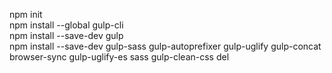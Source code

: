 npm init <br>
npm install --global gulp-cli <br>
npm install --save-dev gulp <br>
npm install --save-dev gulp-sass gulp-autoprefixer gulp-uglify gulp-concat browser-sync gulp-uglify-es sass gulp-clean-css del
